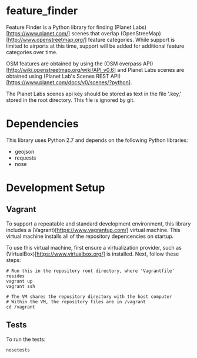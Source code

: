 feature_finder
==============

Feature Finder is a Python library for finding (Planet Labs)[https://www.planet.com/] scenes that overlap (OpenStreeMap)[http://www.openstreetmap.org/] feature categories. While support is limited to airports at this time, support will be added for additional feature categories over time.

OSM features are obtained by using the (OSM overpass API)[http://wiki.openstreetmap.org/wiki/API_v0.6] and Planet Labs scenes are obtained using (Planet Lab's Scenes REST API)[https://www.planet.com/docs/v0/scenes/?python].

The Planet Labs scenes api key should be stored as text in the file '.key,' stored in the root directory. This file is ignored by git.

# Dependencies

This library uses Python 2.7 and depends on the following Python libraries:
* geojson
* requests
* nose

# Development Setup

## Vagrant

To support a repeatable and standard development environment, this library includes a (Vagrant)[https://www.vagrantup.com/] virtual machine. This virtual machine installs all of the repository depencencies on startup. 

To use this virtual machine, first ensure a virtualization provider, such as (VirtualBox)[https://www.virtualbox.org/] is installed. Next, follow these steps:

    # Run this in the repository root directory, where 'Vagrantfile' resides
    vagrant up
    vagrant ssh

    # The VM shares the repository directory with the host computer
    # Within the VM, the repository files are in /vagrant
    cd /vagrant

## Tests

To run the tests:

	nosetests
